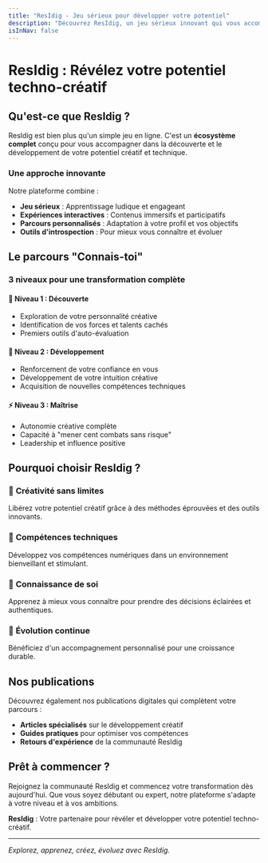 ```yaml
---
title: "ResIdig - Jeu sérieux pour développer votre potentiel"
description: "Découvrez ResIdig, un jeu sérieux innovant qui vous accompagne dans le développement de votre potentiel techno-créatif à travers des expériences interactives et des parcours personnalisés."
isInNav: false
---
```


# ResIdig : Révélez votre potentiel techno-créatif

## Qu'est-ce que ResIdig ?

ResIdig est bien plus qu'un simple jeu en ligne. C'est un **écosystème complet** conçu pour vous accompagner dans la découverte et le développement de votre potentiel créatif et technique.

### Une approche innovante

Notre plateforme combine :

- **Jeu sérieux** : Apprentissage ludique et engageant
- **Expériences interactives** : Contenus immersifs et participatifs
- **Parcours personnalisés** : Adaptation à votre profil et vos objectifs
- **Outils d'introspection** : Pour mieux vous connaître et évoluer

## Le parcours "Connais-toi"

### 3 niveaux pour une transformation complète

#### 🎯 **Niveau 1 : Découverte**

- Exploration de votre personnalité créative
- Identification de vos forces et talents cachés
- Premiers outils d'auto-évaluation

#### 🚀 **Niveau 2 : Développement**

- Renforcement de votre confiance en vous
- Développement de votre intuition créative
- Acquisition de nouvelles compétences techniques

#### ⚡ **Niveau 3 : Maîtrise**

- Autonomie créative complète
- Capacité à "mener cent combats sans risque"
- Leadership et influence positive

## Pourquoi choisir ResIdig ?

### 🎨 **Créativité sans limites**

Libérez votre potentiel créatif grâce à des méthodes éprouvées et des outils innovants.

### 🔧 **Compétences techniques**

Développez vos compétences numériques dans un environnement bienveillant et stimulant.

### 🧠 **Connaissance de soi**

Apprenez à mieux vous connaître pour prendre des décisions éclairées et authentiques.

### 🌱 **Évolution continue**

Bénéficiez d'un accompagnement personnalisé pour une croissance durable.

## Nos publications

Découvrez également nos publications digitales qui complètent votre parcours :

- **Articles spécialisés** sur le développement créatif
- **Guides pratiques** pour optimiser vos compétences
- **Retours d'expérience** de la communauté ResIdig

## Prêt à commencer ?

Rejoignez la communauté ResIdig et commencez votre transformation dès aujourd'hui. Que vous soyez débutant ou expert, notre plateforme s'adapte à votre niveau et à vos ambitions.

**ResIdig** : Votre partenaire pour révéler et développer votre potentiel techno-créatif.

---

_Explorez, apprenez, créez, évoluez avec ResIdig._
